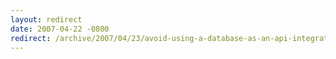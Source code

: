 ```yaml
---
layout: redirect
date: 2007-04-22 -0800
redirect: /archive/2007/04/23/avoid-using-a-database-as-an-api-integration-point.aspx/
---
```

